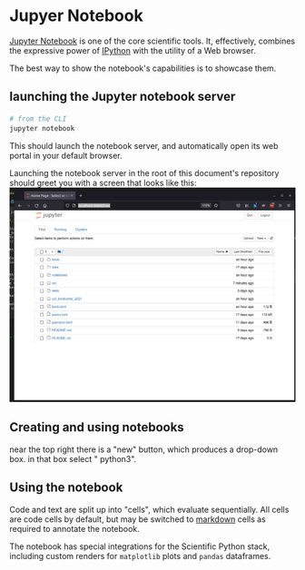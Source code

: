 # Jupyer Notebook

[Jupyter Notebook]() is one of the core scientific tools. It, effectively, combines the expressive
power of [IPython](ipython.md) with the utility of a Web browser.

The best way to show the notebook's capabilities is to showcase them.

## launching the Jupyter notebook server

```bash
# from the CLI
jupyter notebook
```

This should launch the notebook server, and automatically open its web portal in your default browser.

Launching the notebook server in the root of this document's repository should greet you with a screen
that looks like this:
![notebook_homepage.png](notebook_homepage.png)

## Creating and using notebooks

near the top right there is a "new" button, which produces a drop-down box. in that box select "
python3".

## Using the notebook

Code and text are split up into "cells", which evaluate sequentially. All cells are code cells by
default, but may be switched to [markdown](https://daringfireball.net/projects/markdown/) cells as
required to annotate the notebook.

The notebook has special integrations for the Scientific Python stack, including custom renders
for `matplotlib` plots and `pandas` dataframes.

